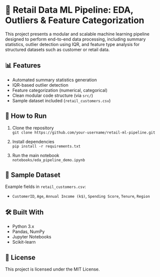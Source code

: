 # 🧠 Retail Data ML Pipeline: EDA, Outliers & Feature Categorization

This project presents a modular and scalable machine learning pipeline designed to perform end-to-end data processing, including summary statistics, outlier detection using IQR, and feature type analysis for structured datasets such as customer or retail data.

## 📊 Features

- Automated summary statistics generation
- IQR-based outlier detection
- Feature categorization (numerical, categorical)
- Clean modular code structure (via `src/`)
- Sample dataset included (`retail_customers.csv`)

## 🚀 How to Run

1. Clone the repository  
   `git clone https://github.com/your-username/retail-ml-pipeline.git`

2. Install dependencies  
   `pip install -r requirements.txt`

3. Run the main notebook  
   `notebooks/eda_pipeline_demo.ipynb`

## 📁 Sample Dataset

Example fields in `retail_customers.csv`:
- `CustomerID`, `Age`, `Annual Income (k$)`, `Spending Score`, `Tenure`, `Region`

## 🛠️ Built With

- Python 3.x
- Pandas, NumPy
- Jupyter Notebooks
- Scikit-learn

## 📄 License

This project is licensed under the MIT License.
